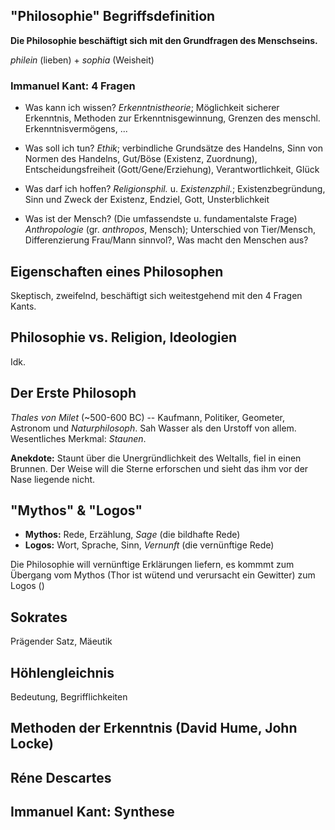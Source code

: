 ## "Philosophie" Begriffsdefinition

**Die Philosophie beschäftigt sich mit den Grundfragen des Menschseins.**

_philein_ (lieben) + _sophia_ (Weisheit)

### Immanuel Kant: 4 Fragen

- Was kann ich wissen?
_Erkenntnistheorie_; Möglichkeit sicherer Erkenntnis, Methoden zur Erkenntnisgewinnung, Grenzen des menschl. Erkenntnisvermögens, ...

- Was soll ich tun?
_Ethik_; verbindliche Grundsätze des Handelns, Sinn von Normen des Handelns, Gut/Böse (Existenz, Zuordnung), Entscheidungsfreiheit (Gott/Gene/Erziehung), Verantwortlichkeit, Glück

- Was darf ich hoffen?
_Religionsphil._ u. _Existenzphil._; Existenzbegründung, Sinn und Zweck der Existenz, Endziel, Gott, Unsterblichkeit

- Was ist der Mensch? (Die umfassendste u. fundamentalste Frage)
_Anthropologie_ (gr. _anthropos_, Mensch); Unterschied von Tier/Mensch, Differenzierung Frau/Mann sinnvol?, Was macht den Menschen aus?

## Eigenschaften eines Philosophen

Skeptisch, zweifelnd, beschäftigt sich weitestgehend mit den 4 Fragen Kants.

## Philosophie vs. Religion, Ideologien

Idk.

## Der Erste Philosoph

_Thales von Milet_ (~500-600 BC) -- Kaufmann, Politiker, Geometer, Astronom und _Naturphilosoph_. Sah Wasser als den Urstoff von allem. Wesentliches Merkmal: _Staunen_.

__Anekdote:__ Staunt über die Unergründlichkeit des Weltalls, fiel in einen Brunnen. Der Weise will die Sterne erforschen und sieht das ihm vor der Nase liegende nicht.

## "Mythos" & "Logos"

- __Mythos:__ Rede, Erzählung, _Sage_ (die bildhafte Rede)
- __Logos:__ Wort, Sprache, Sinn, _Vernunft_ (die vernünftige Rede)

Die Philosophie will vernünftige Erklärungen liefern, es kommmt zum Übergang vom Mythos (Thor ist wütend und verursacht ein Gewitter) zum Logos ()

## Sokrates

Prägender Satz, Mäeutik

## Höhlengleichnis

Bedeutung, Begrifflichkeiten

## Methoden der Erkenntnis (David Hume, John Locke)

## Réne Descartes

## Immanuel Kant: Synthese
